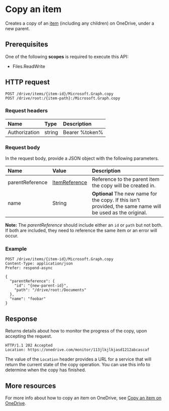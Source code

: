 # Copy an item

Creates a copy of an [item](resources/driveitem.md) (including any children) on OneDrive, under a new parent.

## Prerequisites
One of the following **scopes** is required to execute this API:

  * Files.ReadWrite

## HTTP request

<!-- { "blockType": "ignored" } -->
```
POST /drive/items/{item-id}/Microsoft.Graph.copy
POST /drive/root:/{item-path}:/Microsoft.Graph.copy
```

### Request headers
| Name       | Type | Description|
|:---------------|:--------|:----------|
| Authorization  | string  | Bearer %token% |


### Request body
In the request body, provide a JSON object with the following parameters.


| Name              | Value                                            | Description                                                                                        |
|:------------------|:-------------------------------------------------|:---------------------------------------------------------------------------------------------------|
| parentReference | [ItemReference](resources/itemreference.md) | Reference to the parent item the copy will be created in.                                          |
| name            | String                                         | **Optional** The new name for the copy. If this isn't provided, the same name will be used as the original. |

**Note:** The _parentReference_ should include either an `id` or `path` but not
both. If both are included, they need to reference the same item or an error
will occur.

### Example

<!-- { "blockType": "request", "name": "copy-item" } -->
```http
POST /drive/items/{item-id}/Microsoft.Graph.copy
Content-Type: application/json
Prefer: respond-async

{
  "parentReference": {
    "id": "{new-parent-id}",
    "path": "/drive/root:/Documents"
  },
  "name": "foobar"
}
```

## Response

Returns details about how to monitor the progress of the copy, upon accepting the request.

<!-- { "blockType": "response" } -->
```http
HTTP/1.1 202 Accepted
Location: https://onedrive.com/monitor/113jlkjlkjasd1212abcascaf
```

The value of the `Location` header provides a URL for a service that will return
the current state of the copy operation. You can use this info to determine when the copy has finished.


## More resources

For more info about how to copy an item on OneDrive, see [Copy an item on OneDrive](https://dev.onedrive.com/items/copy.htm).

<!-- uuid: 8fcb5dbc-d5aa-4681-8e31-b001d5168d79
2015-10-25 14:57:30 UTC -->
<!-- {
  "type": "#page.annotation",
  "description": "item: copy",
  "keywords": "",
  "section": "documentation",
  "tocPath": ""
} -->
